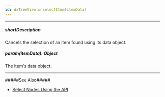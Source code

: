 ```yaml
---
id: dxTreeView.unselectItem(itemData)
---
```

---
##### shortDescription
Cancels the selection of an item found using its data object.

##### param(itemData): Object
The item's data object.

---
#####See Also#####
- [Select Nodes Using the API](/Documentation/Guide/Widgets/TreeView/Select_Nodes/#Using_the_API)